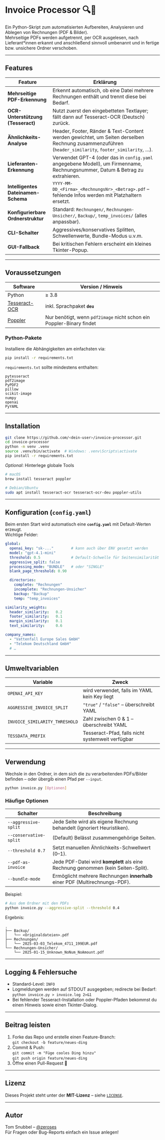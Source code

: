 # Invoice Processor 🔍🧾  
Ein Python-Skript zum automatisierten Aufbereiten, Analysieren und Ablegen von Rechnungen (PDF & Bilder).  
Mehrseitige PDFs werden aufgetrennt, per OCR ausgelesen, nach Lieferant*innen erkannt und anschließend sinnvoll umbenannt und in fertige bzw. unsichere Ordner verschoben.

---

## Features

| Feature | Erklärung |
|---------|-----------|
| **Mehrseitige PDF-Erkennung** | Erkennt automatisch, ob eine Datei mehrere Rechnungen enthält und trennt diese bei Bedarf. |
| **OCR-Unterstützung (Tesseract)** | Nutzt zuerst den eingebetteten Textlayer; fällt dann auf Tesseract-OCR (Deutsch) zurück. |
| **Ähnlichkeits-Analyse** | Header, Footer, Ränder & Text-Content werden gewichtet, um Seiten derselben Rechnung zusammenzuführen (`header_similarity`, `footer_similarity`, …). |
| **Lieferanten-Erkennung** | Verwendet GPT-4 (oder das in `config.yaml` angegebene Modell), um Firmenname, Rechnungsnummer, Datum & Betrag zu extrahieren. |
| **Intelligentes Dateinamen-Schema** |  `YYYY-MM-DD_<Firma>_<RechnungsNr>_<Betrag>.pdf`  – fehlende Infos werden mit Platzhaltern ersetzt. |
| **Konfigurierbare Ordnerstruktur** | Standard: `Rechnungen/`, `Rechnungen-Unsicher/`, `Backup/`, `temp_invoices/` (alles anpassbar). |
| **CLI-Schalter** | Aggressives/konservatives Splitten, Schwellenwerte, Bundle-Modus u.v.m. |
| **GUI-Fallback** | Bei kritischen Fehlern erscheint ein kleines Tkinter-Popup. |

---

## Voraussetzungen

| Software | Version / Hinweis |
|----------|------------------|
| Python | ≥ 3.8 |
| [Tesseract-OCR](https://github.com/tesseract-ocr/tesseract) | inkl. Sprachpaket **`deu`** |
| [Poppler](https://poppler.freedesktop.org/) | Nur benötigt, wenn `pdf2image` nicht schon ein Poppler-Binary findet |

### Python-Pakete

Installiere die Abhängigkeiten am einfachsten via:

```bash
pip install -r requirements.txt
```

`requirements.txt` sollte mindestens enthalten:

```
pytesseract
pdf2image
PyPDF2
pillow
scikit-image
numpy
openai
PyYAML
```

---

## Installation

```bash
git clone https://github.com/<dein-user>/invoice-processor.git
cd invoice-processor
python -m venv .venv
source .venv/bin/activate  # Windows: .venv\Scripts\activate
pip install -r requirements.txt
```

*Optional*: Hinterlege globale Tools  
```bash
# macOS
brew install tesseract poppler

# Debian/Ubuntu
sudo apt install tesseract-ocr tesseract-ocr-deu poppler-utils
```

---

## Konfiguration (`config.yaml`)

Beim ersten Start wird automatisch eine **`config.yaml`** mit Default-Werten erzeugt.  
Wichtige Felder:

```yaml
global:
  openai_key: "sk-..."        # kann auch über ENV gesetzt werden
  model: "gpt-4.1-mini"
  threshold: 0.5              # Default-Schwelle für Seitensimilarität
  aggressive_split: false
  processing_mode: "BUNDLE"   # oder "SINGLE"
  blank_page_threshold: 0.90

  directories:
    complete: "Rechnungen"
    incomplete: "Rechnungen-Unsicher"
    backup: "Backup"
    temp: "temp_invoices"

similarity_weights:
  header_similarity:   0.2
  footer_similarity:   0.1
  margin_similarity:   0.1
  text_similarity:     0.6

company_names:
  - "Vattenfall Europe Sales GmbH"
  - "Telekom Deutschland GmbH"
  # …
```

---

## Umweltvariablen

| Variable | Zweck |
|----------|-------|
| `OPENAI_API_KEY`            | wird verwendet, falls im YAML kein Key liegt |
| `AGGRESSIVE_INVOICE_SPLIT`  | `"true"` / `"false"` – überschreibt YAML |
| `INVOICE_SIMILARITY_THRESHOLD` | Zahl zwischen 0 & 1 – überschreibt YAML |
| `TESSDATA_PREFIX`           | Tesseract-Pfad, falls nicht systemweit verfügbar |

---

## Verwendung

Wechsle in den Ordner, in dem sich die zu verarbeitenden PDFs/Bilder befinden – oder übergib einen Pfad per `--input`.

```bash
python invoice.py [Optionen]
```

### Häufige Optionen

| Schalter | Beschreibung |
|----------|--------------|
| `--aggressive-split` | Jede Seite wird als eigene Rechnung behandelt (ignoriert Heuristiken). |
| `--conservative-split` | (Default) Belässt zusammengehörige Seiten. |
| `--threshold 0.7` | Setzt manuellen Ähnlichkeits-Schwellwert (0–1). |
| `--pdf-as-invoice` | Jede PDF-Datei wird **komplett** als eine Rechnung genommen (kein Seiten-Split). |
| `--bundle-mode` | Ermöglicht mehrere Rechnungen **innerhalb** einer PDF (Multirechnungs-PDF). |

Beispiel:

```bash
# Aus dem Ordner mit den PDFs
python invoice.py --aggressive-split --threshold 0.4
```

Ergebnis:

```
.
├── Backup/
│   └── <Originaldateien>.pdf
├── Rechnungen/
│   └── 2025-03-03_Telekom_4711_199EUR.pdf
└── Rechnungen-Unsicher/
    └── 2025-01-15_Unknown_NoNum_NoAmount.pdf
```

---

## Logging & Fehlersuche

* Standard-Level: `INFO`  
* Logmeldungen werden auf STDOUT ausgegeben; redirecte bei Bedarf:  
  `python invoice.py > invoice.log 2>&1`
* Bei fehlender Tesseract-Installation oder Poppler-Pfaden bekommst du einen Hinweis sowie einen Tkinter-Dialog.

---

## Beitrag leisten

1. Forke das Repo und erstelle einen Feature-Branch:  
   `git checkout -b feature/neues-ding`
2. Commit & Push:  
   `git commit -m "Füge cooles Ding hinzu"`  
   `git push origin feature/neues-ding`
3. Öffne einen Pull-Request 🚀

---

## Lizenz

Dieses Projekt steht unter der **MIT-Lizenz** – siehe [`LICENSE`](LICENSE).

---

## Autor

Tom Snubbel – [@zeroses](mailto:zeroses@hotmail.com)  
Für Fragen oder Bug-Reports einfach ein Issue anlegen!
